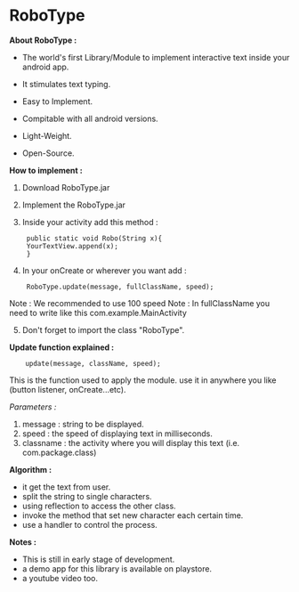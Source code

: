 # RoboType 



**About RoboType :**

- The world's first Library/Module to implement interactive text inside your android app.

- It stimulates text typing.

- Easy to Implement.

- Compitable with all android versions.

- Light-Weight.

- Open-Source.

**How to implement :**

1. Download RoboType.jar
2. Implement the RoboType.jar
3. Inside your activity add this method :


        public static void Robo(String x){
        YourTextView.append(x);
        }
    
4. In your onCreate or wherever you want add :
   
        RoboType.update(message, fullClassName, speed);
        
Note : We recommended to use 100 speed
Note : In fullClassName you need to write like this com.example.MainActivity

5. Don't forget to import the class "RoboType".


**Update function explained :**

        update(message, className, speed);
        
This is the function used to apply the module.
use it in anywhere you like (button listener, onCreate...etc).

 *Parameters :*
 1. message : string to be displayed.
 2. speed : the speed of displaying text in milliseconds.
 3. classname : the activity where you will display this text (i.e. com.package.class)


**Algorithm  :**

 - it get the text from user.
 - split the string to single characters.
 - using reflection to access the other class.
 - invoke the method that set new character each certain time.
 - use a handler to control the process.


**Notes :**
 
 - This is still in early stage of development.
 - a demo app for this library is available on playstore.
 - a youtube video too.
 
       
